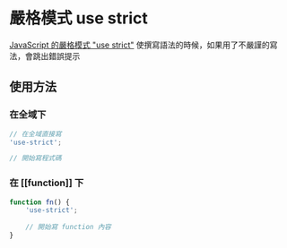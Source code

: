 # 嚴格模式 use strict
[JavaScript 的嚴格模式 "use strict"](https://ithelp.ithome.com.tw/articles/10191736)
使撰寫語法的時候，如果用了不嚴謹的寫法，會跳出錯誤提示
## 使用方法
### 在全域下
```js
// 在全域直接寫
'use-strict';

// 開始寫程式碼
```

### 在 [[function]] 下
```js
function fn() {
	'use-strict';
	
	// 開始寫 function 內容
}
```
